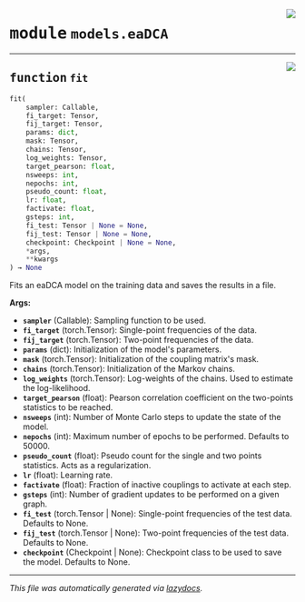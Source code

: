 <!-- markdownlint-disable -->

<a href="https://github.com/spqb/adabmDCApy/tree/main/adabmDCA/models/eaDCA.py#L0"><img align="right" style="float:right;" src="https://img.shields.io/badge/-source-cccccc?style=flat-square"></a>

# <kbd>module</kbd> `models.eaDCA`





---

<a href="https://github.com/spqb/adabmDCApy/tree/main/adabmDCA/models/eaDCA.py#L15"><img align="right" style="float:right;" src="https://img.shields.io/badge/-source-cccccc?style=flat-square"></a>

## <kbd>function</kbd> `fit`

```python
fit(
    sampler: Callable,
    fi_target: Tensor,
    fij_target: Tensor,
    params: dict,
    mask: Tensor,
    chains: Tensor,
    log_weights: Tensor,
    target_pearson: float,
    nsweeps: int,
    nepochs: int,
    pseudo_count: float,
    lr: float,
    factivate: float,
    gsteps: int,
    fi_test: Tensor | None = None,
    fij_test: Tensor | None = None,
    checkpoint: Checkpoint | None = None,
    *args,
    **kwargs
) → None
```

Fits an eaDCA model on the training data and saves the results in a file. 



**Args:**
 
 - <b>`sampler`</b> (Callable):  Sampling function to be used. 
 - <b>`fi_target`</b> (torch.Tensor):  Single-point frequencies of the data. 
 - <b>`fij_target`</b> (torch.Tensor):  Two-point frequencies of the data. 
 - <b>`params`</b> (dict):  Initialization of the model's parameters. 
 - <b>`mask`</b> (torch.Tensor):  Initialization of the coupling matrix's mask. 
 - <b>`chains`</b> (torch.Tensor):  Initialization of the Markov chains. 
 - <b>`log_weights`</b> (torch.Tensor):  Log-weights of the chains. Used to estimate the log-likelihood. 
 - <b>`target_pearson`</b> (float):  Pearson correlation coefficient on the two-points statistics to be reached. 
 - <b>`nsweeps`</b> (int):  Number of Monte Carlo steps to update the state of the model. 
 - <b>`nepochs`</b> (int):  Maximum number of epochs to be performed. Defaults to 50000. 
 - <b>`pseudo_count`</b> (float):  Pseudo count for the single and two points statistics. Acts as a regularization. 
 - <b>`lr`</b> (float):  Learning rate. 
 - <b>`factivate`</b> (float):  Fraction of inactive couplings to activate at each step. 
 - <b>`gsteps`</b> (int):  Number of gradient updates to be performed on a given graph. 
 - <b>`fi_test`</b> (torch.Tensor | None):  Single-point frequencies of the test data. Defaults to None. 
 - <b>`fij_test`</b> (torch.Tensor | None):  Two-point frequencies of the test data. Defaults to None. 
 - <b>`checkpoint`</b> (Checkpoint | None):  Checkpoint class to be used to save the model. Defaults to None. 




---

_This file was automatically generated via [lazydocs](https://github.com/ml-tooling/lazydocs)._
